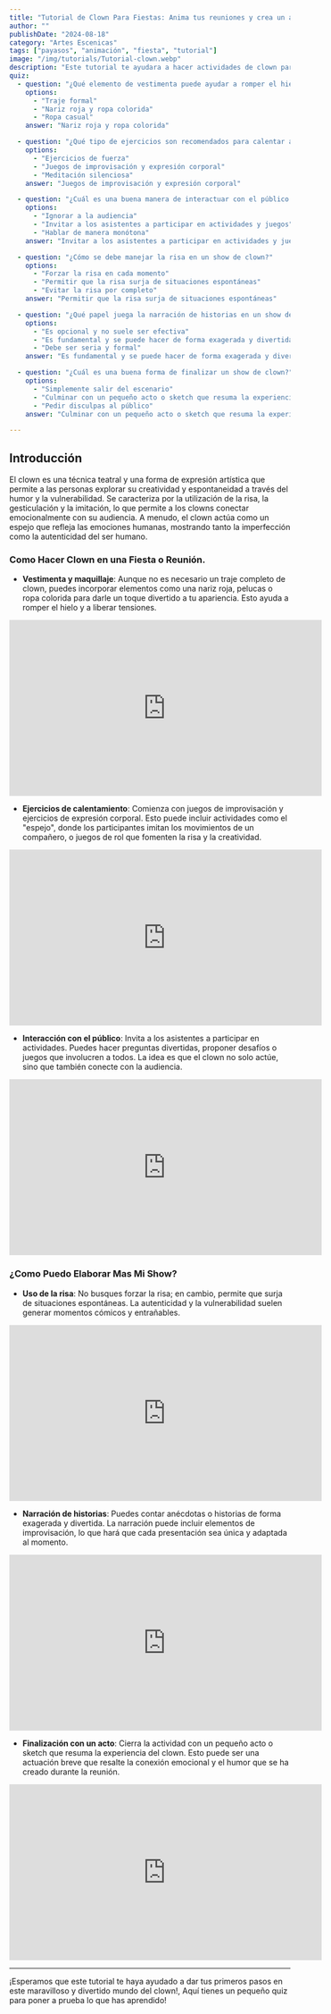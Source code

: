 ```yaml
---
title: "Tutorial de Clown Para Fiestas: Anima tus reuniones y crea un ambiente unico."
author: ""
publishDate: "2024-08-18"
category: "Artes Escenicas"
tags: ["payasos", "animación", "fiesta", "tutorial"]
image: "/img/tutorials/Tutorial-clown.webp"
description: "Este tutorial te ayudara a hacer actividades de clown para tus fiestas y eventos de una manera dinamica y divertida."
quiz:
  - question: "¿Qué elemento de vestimenta puede ayudar a romper el hielo en un show de clown?"
    options:
      - "Traje formal"
      - "Nariz roja y ropa colorida"
      - "Ropa casual"
    answer: "Nariz roja y ropa colorida"

  - question: "¿Qué tipo de ejercicios son recomendados para calentar antes de un show de clown?"
    options:
      - "Ejercicios de fuerza"
      - "Juegos de improvisación y expresión corporal"
      - "Meditación silenciosa"
    answer: "Juegos de improvisación y expresión corporal"

  - question: "¿Cuál es una buena manera de interactuar con el público durante un show de clown?"
    options:
      - "Ignorar a la audiencia"
      - "Invitar a los asistentes a participar en actividades y juegos"
      - "Hablar de manera monótona"
    answer: "Invitar a los asistentes a participar en actividades y juegos"

  - question: "¿Cómo se debe manejar la risa en un show de clown?"
    options:
      - "Forzar la risa en cada momento"
      - "Permitir que la risa surja de situaciones espontáneas"
      - "Evitar la risa por completo"
    answer: "Permitir que la risa surja de situaciones espontáneas"

  - question: "¿Qué papel juega la narración de historias en un show de clown?"
    options:
      - "Es opcional y no suele ser efectiva"
      - "Es fundamental y se puede hacer de forma exagerada y divertida"
      - "Debe ser seria y formal"
    answer: "Es fundamental y se puede hacer de forma exagerada y divertida"

  - question: "¿Cuál es una buena forma de finalizar un show de clown?"
    options:
      - "Simplemente salir del escenario"
      - "Culminar con un pequeño acto o sketch que resuma la experiencia"
      - "Pedir disculpas al público"
    answer: "Culminar con un pequeño acto o sketch que resuma la experiencia"

---
```


## Introducción

El clown es una técnica teatral y una forma de expresión artística que permite a las personas explorar su creatividad y espontaneidad a través del humor y la vulnerabilidad. Se caracteriza por la utilización de la risa, la gesticulación y la imitación, lo que permite a los clowns conectar emocionalmente con su audiencia. A menudo, el clown actúa como un espejo que refleja las emociones humanas, mostrando tanto la imperfección como la autenticidad del ser humano.

### Como Hacer Clown en una Fiesta o Reunión.


- **Vestimenta y maquillaje**: Aunque no es necesario un traje completo de clown, puedes incorporar elementos como una nariz roja, pelucas o ropa colorida para darle un toque divertido a tu apariencia. Esto ayuda a romper el hielo y a liberar tensiones.

<iframe width="560" height="315" src="https://www.youtube.com/embed/K8vjUibc0hw?si=I4PRN3JpQVks_nkv" title="YouTube video player" frameborder="0" allow="accelerometer; autoplay; clipboard-write; encrypted-media; gyroscope; picture-in-picture; web-share" referrerpolicy="strict-origin-when-cross-origin" allowfullscreen></iframe>


- **Ejercicios de calentamiento**: Comienza con juegos de improvisación y ejercicios de expresión corporal. Esto puede incluir actividades como el "espejo", donde los participantes imitan los movimientos de un compañero, o juegos de rol que fomenten la risa y la creatividad.

<iframe width="560" height="315" src="https://www.youtube.com/embed/44IiXZ0E6y8?si=srDNnHcK9Ulzdka2" title="YouTube video player" frameborder="0" allow="accelerometer; autoplay; clipboard-write; encrypted-media; gyroscope; picture-in-picture; web-share" referrerpolicy="strict-origin-when-cross-origin" allowfullscreen></iframe>

- **Interacción con el público**: Invita a los asistentes a participar en actividades. Puedes hacer preguntas divertidas, proponer desafíos o juegos que involucren a todos. La idea es que el clown no solo actúe, sino que también conecte con la audiencia.

<iframe width="560" height="315" src="https://www.youtube.com/embed/KC707UODKH8?si=kHDq5WGF9rCi5rxS" title="YouTube video player" frameborder="0" allow="accelerometer; autoplay; clipboard-write; encrypted-media; gyroscope; picture-in-picture; web-share" referrerpolicy="strict-origin-when-cross-origin" allowfullscreen></iframe>

### ¿Como Puedo Elaborar Mas Mi Show?

- **Uso de la risa**: No busques forzar la risa; en cambio, permite que surja de situaciones espontáneas. La autenticidad y la vulnerabilidad suelen generar momentos cómicos y entrañables.

<iframe width="560" height="315" src="https://www.youtube.com/embed/nClLpudJX58?si=67gsxRSPCXJXrRdo" title="YouTube video player" frameborder="0" allow="accelerometer; autoplay; clipboard-write; encrypted-media; gyroscope; picture-in-picture; web-share" referrerpolicy="strict-origin-when-cross-origin" allowfullscreen></iframe>

- **Narración de historias**: Puedes contar anécdotas o historias de forma exagerada y divertida. La narración puede incluir elementos de improvisación, lo que hará que cada presentación sea única y adaptada al momento.

<iframe width="560" height="315" src="https://www.youtube.com/embed/64nyoeyAx9w?si=mgs9ooAepqKqoZb-" title="YouTube video player" frameborder="0" allow="accelerometer; autoplay; clipboard-write; encrypted-media; gyroscope; picture-in-picture; web-share" referrerpolicy="strict-origin-when-cross-origin" allowfullscreen></iframe>


- **Finalización con un acto**: Cierra la actividad con un pequeño acto o sketch que resuma la experiencia del clown. Esto puede ser una actuación breve que resalte la conexión emocional y el humor que se ha creado durante la reunión.

<iframe width="560" height="315" src="https://www.youtube.com/embed/MU-34HnT2Ww?si=LAQrrVOQdEsW-DFA" title="YouTube video player" frameborder="0" allow="accelerometer; autoplay; clipboard-write; encrypted-media; gyroscope; picture-in-picture; web-share" referrerpolicy="strict-origin-when-cross-origin" allowfullscreen></iframe>

---

¡Esperamos que este tutorial te haya ayudado a dar tus primeros pasos en este maravilloso y divertido mundo del clown!, Aquí tienes un pequeño quiz para poner a prueba lo que has aprendido!
